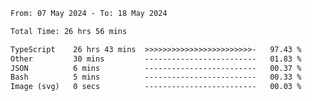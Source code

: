 
<!--START_SECTION:waka-->

```txt
From: 07 May 2024 - To: 18 May 2024

Total Time: 26 hrs 56 mins

TypeScript    26 hrs 43 mins  >>>>>>>>>>>>>>>>>>>>>>>>-   97.43 %
Other         30 mins         -------------------------   01.83 %
JSON          6 mins          -------------------------   00.37 %
Bash          5 mins          -------------------------   00.33 %
Image (svg)   0 secs          -------------------------   00.03 %
```

<!--END_SECTION:waka-->

<!--

### Hi there 👋
**Iam-cesar/Iam-cesar** is a ✨ _special_ ✨ repository because its `README.md` (this file) appears on your GitHub profile.

Here are some ideas to get you started:

- 🔭 I’m currently working on ...
- 🌱 I’m currently learning ...
- 👯 I’m looking to collaborate on ...
- 🤔 I’m looking for help with ...
- 💬 Ask me about ...
- 📫 How to reach me: ...
- 😄 Pronouns: ...
- ⚡ Fun fact: ...
-->
